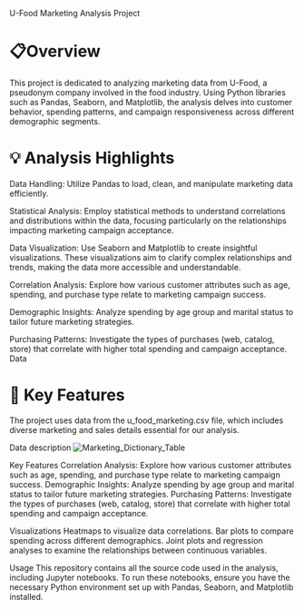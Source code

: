 U-Food Marketing Analysis Project
# 📋Overview 
This project is dedicated to analyzing marketing data from U-Food, a pseudonym company involved in the food industry. Using Python libraries such as Pandas, Seaborn, and Matplotlib, the analysis delves into customer behavior, spending patterns, and campaign responsiveness across different demographic segments.
# 💡 Analysis Highlights 

Data Handling: Utilize Pandas to load, clean, and manipulate marketing data efficiently.

Statistical Analysis: Employ statistical methods to understand correlations and distributions within the data, focusing particularly on the relationships impacting marketing campaign acceptance.

Data Visualization: Use Seaborn and Matplotlib to create insightful visualizations. These visualizations aim to clarify complex relationships and trends, making the data more accessible and understandable.

Correlation Analysis: Explore how various customer attributes such as age, spending, and purchase type relate to marketing campaign success.

Demographic Insights: Analyze spending by age group and marital status to tailor future marketing strategies.

Purchasing Patterns: Investigate the types of purchases (web, catalog, store) that correlate with higher total spending and campaign acceptance.
Data
# 🎯 Key Features

The project uses data from the u_food_marketing.csv file, which includes diverse marketing and sales details essential for our analysis.

Data description 
![Marketing_Dictionary_Table](https://github.com/jiayihu130/E-commerce-Data-Analysis-Project-/assets/163877307/2a5fe24b-379a-4e23-81a2-d36c15a48d38)


Key Features
Correlation Analysis: Explore how various customer attributes such as age, spending, and purchase type relate to marketing campaign success.
Demographic Insights: Analyze spending by age group and marital status to tailor future marketing strategies.
Purchasing Patterns: Investigate the types of purchases (web, catalog, store) that correlate with higher total spending and campaign acceptance.

Visualizations
Heatmaps to visualize data correlations.
Bar plots to compare spending across different demographics.
Joint plots and regression analyses to examine the relationships between continuous variables.

Usage
This repository contains all the source code used in the analysis, including Jupyter notebooks. To run these notebooks, ensure you have the necessary Python environment set up with Pandas, Seaborn, and Matplotlib installed.

